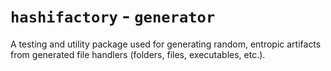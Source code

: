 # `hashifactory` - `generator`

A testing and utility package used for generating random, entropic artifacts from generated file handlers (folders, files, executables, etc.). 

